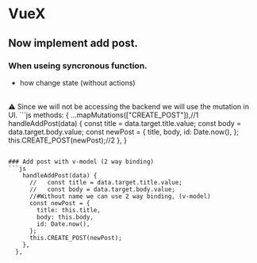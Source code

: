 # VueX

## Now implement add post.

### When useing syncronous function.

* how change state (without actions)
<br/>
⚠ Since we will not be accessing the backend we will use the mutation in UI.
```js
 methods: {
    ...mapMutations(["CREATE_POST"]),//1
    handleAddPost(data) {
      const title = data.target.title.value;
      const body = data.target.body.value;
      const newPost = {
        title,
        body,
        id: Date.now(),
      };
      this.CREATE_POST(newPost);//2
    },
 }

```

### Add post with v-model (2 way binding)
```js
    handleAddPost(data) {
      //   const title = data.target.title.value;
      //   const body = data.target.body.value;
      //#Without name we can use 2 way binding, (v-model)
      const newPost = {
        title: this.title,
        body: this.body,
        id: Date.now(),
      };
      this.CREATE_POST(newPost);
    },
  },
```


        
 